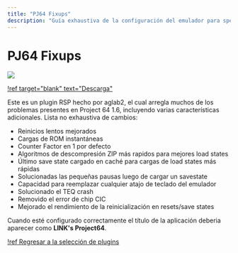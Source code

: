 ```yaml
---
title: "PJ64 Fixups"
description: "Guía exhaustiva de la configuración del emulador para speedruns de Super Mario 64" 
---
```


# PJ64 Fixups

![](./img/fixups.png)

[!ref target="blank" text="Descarga"](https://github.com/aglab2/PJ64Fixups/releases)

Este es un plugin RSP hecho por aglab2, el cual arregla muchos de los problemas presentes en Project 64 1.6, incluyendo varias características adicionales.
Lista no exhaustiva de cambios:
- Reinicios lentos mejorados
- Cargas de ROM instantáneas
- Counter Factor en 1 por defecto
- Algoritmos de descompresión ZIP más rapidos para mejores load states
- Último save state cargado en caché para cargas de load states más rápidas
- Solucionadas las pequeñas pausas luego de cargar un savestate
- Capacidad para reemplazar cualquier atajo de teclado del emulador
- Solucionado el TEQ crash
- Removido el error de chip CIC
- Mejorado el rendimiento de la reinicialización en resets/save states

Cuando esté configurado correctamente el título de la aplicación deberia aparecer como **LINK's Project64**.

[!ref Regresar a la selección de plugins](plugin_setup.md#selección-de-plugins)